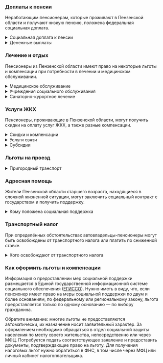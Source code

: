 ### Доплаты к пенсии
Неработающим пенсионерам, которые проживают в Пензенской области и получают низкую пенсию, положена федеральная социальная доплата.
<details>
<summary>Социальная доплата к пенсии</summary>
В Пензенской области региональный прожиточный минимум пенсионера ниже общефедерального (в 2021 году — 10 022 рубля). Поэтому неработающим пенсионерам с низким размером пенсии производится федеральная социальная доплата к пенсии до прожиточного минимума пенсионера в регионе. Для её назначения в настоящее время необходимо обращаться в территориальное отделение Пенсионного фонда по месту своего жительства. А с 2022 года доплата будет назначаться автоматически.
</details>
<details>
<summary>Денежные выплаты</summary>
Если пенсионер относится к льготной категории, ему полагается ежемесячная денежная выплата (ЕДВ), которая регулярно индексируется.

В [Пензенской](https://docs.cntd.ru/document/423910004) области ЕДВ ветеранов труда, ветеранов труда области и тружеников тыла составляет 500 рублей, жертвы политических репрессий получают по 550 рублей.
</details>

### Лечение и отдых
Пенсионеры из Пензенской области имеют право на некоторые льготы и компенсации при потребности в лечении и медицинском обслуживании.
<details>
<summary>Медицинское обслуживание</summary>
[Пензенские](https://docs.cntd.ru/document/423910004) ветераны труда и труженики тыла сохраняют право на обслуживание в поликлиниках и других медицинских учреждениях, к которым они были прикреплены в период работы до выхода на пенсию. 
</details>
<details>
<summary>Учреждения социального обслуживания</summary>
Внеочередной приём в дома-интернаты для престарелых и инвалидов, учреждения социального обслуживания предоставляется труженикам тыла, реабилитированным и пострадавшим от репрессий пенсионерам.
</details>
<details>
<summary>Санаторно-курортное лечение</summary>
В [Пензенской](https://docs.cntd.ru/document/423910004) области пенсионеры, а также мужчины старше 60 лет, женщины — 55 лет, не имеющие инвалидности, обеспечиваются бесплатными путёвками в социально-оздоровительные организации, расположенные на территории области, при условии, что их доход не превышает 150% прожиточного минимума.
</details>

### Услуги ЖКХ
Пенсионеры, проживающие в Пензенской области, могут получить скидки на оплату услуг ЖКХ, а также разные компенсации. 
<details>
<summary>Скидки и компенсации</summary>
Ветеранам труда и жертвам политических репрессий выплачивают компенсацию в размере 50% расходов на оплату жилого помещения и коммунальных услуг. [Возмещается](https://docs.cntd.ru/document/423910004) также половина стоимости оплаты взносов на капремонт. Льготу получают иждивенцы ветеранов труда и члены семей жертв политических репрессий, проживающие совместно с пенсионером. Компенсация предоставляется в пределах утверждённых нормативов потребления.

Одинокие неработающие пенсионеры по достижении 70 лет освобождаются от взносов на капремонт на 50%, а с 80-летнего возраста — полностью. Льгота распространяется также на граждан указанного возраста, семья которых состоит из неработающих граждан пенсионного возраста (мужчины — старше 60 лет, женщины — 55) и инвалидов I и II групп. Компенсация рассчитывается, исходя из установленного в регионе минимального взноса на капремонт за 1 кв. метр и размера стандарта нормативной площади жилого помещения.
</details>
<details>
<summary>Услуги связи</summary>
[Пензенским](https://docs.cntd.ru/document/423910004) ветеранам труда выплачивают ежемесячную денежную компенсацию на оплату услуг местной телефонной связи (проводной или радиолинии), проживающим в городской местности — в сумме 180 рублей, в сельской — 110 рублей.
</details>
<details>
<summary>Субсидии</summary>
В [Пензенской](https://docs.cntd.ru/document/423910004) области пенсионеры могут оформить субсидию на оплату услуг ЖКХ, если тратят на это свыше 22% совокупного дохода семьи.
</details>

### Льготы на проезд
<details>
<summary>Пригородный транспорт</summary>
В [Пензенской](https://docs.cntd.ru/document/423910004) области труженикам тыла, ветеранам труда и жертвам политических репрессий в выходные и праздничные дни в период с 20 апреля по 30 октября предоставляют право льготного проезда на железнодорожном транспорте пригородного сообщения. Они могут приобрести месячный проездной абонемент «Билет выходного дня» за 50% его стоимости.
</details>

### Адресная помощь
Жители Пензенской области старшего возраста, находящиеся в сложной жизненной ситуации, могут заключить социальный контракт с государством и получить поддержку.
<details>
<summary>Кому положена социальная поддержка</summary>
Пенсионерам, оказавшимся в трудной жизненной ситуации по не зависящим от них причинам или в связи со стихийным бедствием, экстремальной ситуацией, оказывается адресная помощь. Она предоставляется путём выплаты пособий либо в натуральной форме (обеспечение одеждой, обувью, лекарствами, организация лечения и ухода, проведение ремонта жилья или установка приборов учёта и пр.). С нуждающимися пенсионерами может быть заключён социальный контракт.
</details>

### Транспортный налог
При определённых обстоятельствах автовладельцы-пенсионеры могут быть освобождены от транспортного налога или платить по сниженной ставке. 
<details>
<summary>Кого освобождают от транспортного налога</summary>
В [Пензенской](https://www.nalog.gov.ru/rn77/service/tax/d1106774/) области инвалиды I и II групп и ветераны боевых действий полностью освобождаются от уплаты транспортного налога на легковые автомобили и мотоциклы с мощностью двигателя до 100 л. с. При мощности двигателя легкового авто или мотоцикла от 100 до 150 л. с. налог уплачивается в размере 55% его ставки, от 150 до 200 л. с. — 75% ставки, от 200 до 250 л. с. — 90% ставки, а свыше 250 л. с. оплате подлежит 95% ставки транспортного налога. Льгота не применяется в отношении автомобилей, средняя стоимость которых превышает 3 000 000 рублей.
</details>

### Как оформить льготы и компенсации 
Информация о предоставлении мер социальной поддержки размещается в Единой государственной информационной системе социального обеспечения ([ЕГИССО](http://egisso.ru/site/client/#/)). Нужно иметь в виду, что, если пенсионер имеет право на меры социальной поддержки по двум и более основаниям, по федеральному или региональному закону, льгота предоставляется только по одному основанию — по выбору гражданина.

Обратите внимание: многие льготы не предоставляются автоматически, их назначение носит заявительный характер. За оформлением необходимо обращаться в отдел социальной защиты населения по месту своего жительства, непосредственно или через МФЦ. Потребуется подать соответствующее заявление и предоставить документы, подтверждающие право на льготу. Для получения налоговых льгот нужно обратиться в ФНС, в том числе через МФЦ или личный кабинет налогоплательщика.
